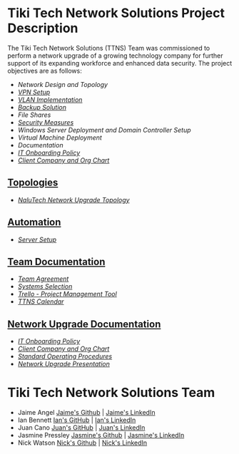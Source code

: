 # Tiki Tech Network Solutions Project Description

The Tiki Tech Network Solutions (TTNS) Team was commissioned to perform a network upgrade of a growing technology company for further support of its expanding workforce and enhanced data security. The project objectives are as follows:

- *Network Design and Topology*
- [*VPN Setup*](https://docs.google.com/document/d/1VvFro_gIaZXPEU9jCewMM7YS_4GvjY8-yrEvf4v-YVc/edit?usp=sharing)
- [*VLAN Implementation*]()
- [*Backup Solution*](https://docs.google.com/document/d/1kcj645gkddGmWhaN847avS0OPFun5ReXSku40A145kI/edit?usp=sharing)
- *File Shares*
- [*Security Measures*](https://docs.google.com/document/d/1uGggJ4yKi1Y63vUMVdERzKXOOFzz61D7TuTXKQPbCLg/edit?usp=sharing)
- *Windows Server Deployment and Domain Controller Setup*
- *Virtual Machine Deployment*
- *Documentation*
- [*IT Onboarding Policy*](https://docs.google.com/document/d/1doR6BtC1C6AIdoha8lQH6TiJvJreuEPSjU9Nq9mL_kw/edit?usp=sharing)
- [*Client Company and Org Chart*](https://docs.google.com/document/d/1_mY4seoEB770bpy9fCJSsxqHPc0E1GgUxhmY2U2rNoE/edit?usp=sharing)

  
## [Topologies](https://github.com/Tiki-Tech-Network/topologies)
- [*NaluTech Network Upgrade Topology*](https://github.com/Tiki-Tech-Network/topologies)

## [Automation](https://github.com/Tiki-Tech-Network/automation/tree/main)
- [*Server Setup*](https://github.com/Tiki-Tech-Network/automation/blob/main/wash.ps1)


## [Team Documentation](https://github.com/Tiki-Tech-Network/Team-Documentation)
- [*Team Agreement*](https://docs.google.com/document/d/1squ7mW38DHbzM99B_XhA0dTw91aAnQ9KaQ7y_MGpiYo/edit?usp=sharing)
- [*Systems Selection*](https://docs.google.com/document/d/1BF1CfyBBLtvEHyAh_FDc60p7y8tHaxQeB_7BJ2sIyA4/edit?usp=drive_link)
- [*Trello - Project Management Tool*](https://trello.com/invite/tikitechnetworksolutions/ATTIb19c9ef91df22dc3a7592d957558e4e30524CE9C)
- [*TTNS Calendar*](https://calendar.google.com/calendar/u/0?cid=NGJhMmE1YWZkMzZiOWYxMzE4ZjMxYmQ1ZWU1ZGFmMzdkYTc3YTQ2MmYwNDdhNjkwMWU5YzkwM2I0OTZiMDY0NkBncm91cC5jYWxlbmRhci5nb29nbGUuY29t)

  
## [Network Upgrade Documentation](https://github.com/Tiki-Tech-Network/Network-Upgrade-Documentation)
- [*IT Onboarding Policy*](https://docs.google.com/document/d/1doR6BtC1C6AIdoha8lQH6TiJvJreuEPSjU9Nq9mL_kw/edit?usp=sharing)
- [*Client Company and Org Chart*](https://docs.google.com/document/d/1_mY4seoEB770bpy9fCJSsxqHPc0E1GgUxhmY2U2rNoE/edit?usp=sharing)
- [*Standard Operating Procedures*](https://github.com/Tiki-Tech-Network/Network-Upgrade-Documentation/blob/main/README.md)
- [*Network Upgrade Presentation*](https://github.com/Tiki-Tech-Network/Network-Upgrade-Documentation/blob/main/README.md)
  
# Tiki Tech Network Solutions Team

- Jaime Angel [Jaime's Github](https://github.com/jaimeangelhi) | [Jaime's LinkedIn](https://www.linkedin.com/in/jaime-angel/)
- Ian Bennett [Ian's GitHub]() | [Ian's LinkedIn]()
- Juan Cano [Juan's GitHub](https://github.com/jmcano50) | [Juan's LinkedIn](www.linkedin.com/in/juan-cano-3021578)
- Jasmine Pressley [Jasmine's Github](https://github.com/Jasminepressley) | [Jasmine's LinkedIn](https://www.linkedin.com/in/jasminerpressley/)
- Nick Watson [Nick's Github](https://github.com/GODKINGDEATHLORD) | [Nick's LinkedIn](https://www.linkedin.com/in/nicolaus-w-343047138/)


